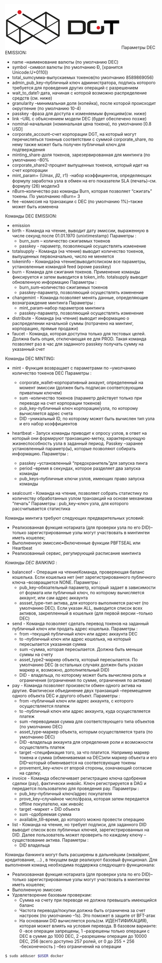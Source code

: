 
![DGT NETWORK DEC](images/logo-dgt.png)
Параметры DEC EMISSION:
- name –наименование валюты (по умолчанию DEC)
- symbol  -символ валюты (по умолчанию Đ, [хранится Unicode:U+0110])
- total_sumсумма-выпускаемых токенов(по умолчанию 8589869056)
- admin_pub_key–публичный ключ администратора, подпись которого требуется для проведения других операций с разрешением
- wait_to_date1-дата, начиная с которой возможно распределение средств (см. ниже)
- granularity –минимальная  доля (копейка), после которой происходит округление (по умолчанию 10-4)
- passkey  -фраза для доступа к изменяемым функциям(см. ниже)
- link –URL с объяснением модели DEC (будет обеспечено позже)
- nоminal-начальная (номинальная цена токена), по умолчанию [0.8 USD]
- сorporate_account–счет корпорации DGT, на который могут перечисляться токеныв соответствии с суммой сorporate_share,
 по нему также может быть получен публичный ключ для подтверждения
- minting_share-доля токенов, зарезервированная для минтинга (по умолчанию –80%
- сorporate_share2-процент выпущенных токенов, который идет на счет корпорации
- mint_param= {Umax, 𝛽2, 𝜏1} -набор коэффициентов, определяющих формулу заработка узла в обмен на его показатели SLA (печать)–см. формулу (26) модели3
- nBurn–количество раз команды Burn, которая позволяет “сжигать” токены. По умолчанию nBurn= 3
- fee –комиссия на транзакции с DEC (по умолчанию 1%)–также может быть изменена

Команды DEC EMISSION:
- emission
- birth - Команда на чтение, выводит дату эмиссии, выраженную в числе секунд после 01.01.1970 (unixtimestamp)
  Параметры :
    - burn_sum – количество сжигаемых токенов
    - passkey - параметр, позволяющий осуществлять изменение
- totalsupply - Команда (на чтение) выводит количество токенов, выпущенных первоначально, число не меняется
- tokeninfo - Команда(на чтение)выводитсписком все  параметры, установленные командой feed (кроме passkey)
- burn - Команда для сжигания токенов. Применение команды фиксируется и затем выводится в token_info. totalsupply выводит обновленную информацию
  Параметры :
    - burn_sum–количество сжигаемых токенов
    - passkey-параметр, позволяющий осуществлять изменение
- changemint - Команда позволяет менять данные, определяющие вознаграждение минтинга
  Параметры :
    - mint_param–набор параметров минтинга
    - passkey-параметр, позволяющий осуществлять изменение
- distribute - Команда (на чтение) выводит информацию о распределении начальной суммы (потрачено на минтинг, корпорацию, прямые продажи)
- faucet - Команда, которая доступна только для тестовых целей. Должна быть опция, отключающая ее для PROD. 
Такая команда позволяет раз в час для заданного passkey получать сумму на указанный счет

Команды DEC MINTING:
- mint - Функция возвращает с параметрами по –умолчанию количество токенов DEC
  Параметры :
    - corporate_wallet–корпоративный аккаунт, определенный на момент эмиссии (должен быть подписан соответсвующим приватным ключем)
    - sum  -количество токенов (параметр действует только при переводе на счет корпорации токенов)
    - pub_key-публичный ключ корпорации/узла, по которому вычисляется адрес счета 
    - DID –уникальный ID, по которому может быть вычислен тип узла и его набор коэффициентов
- heartbeat - Запуск команды приводит к опросу узлов, в ответ на который они формируют транзакцию-метку, характеризующую жизнеспособность узла в заданный период.
Passkey –заранее установленный параметр(ы), которые позволяют собирать информацию. 
  Параметры :
    - passkey –установленный “предохранитель”для запуска пинга
    - period –время в секундах, которое разделяет два запуска команды
    - pub_keys–публичные ключи узлов, имеющих право запуска команды
  
- sealcount - Команда на чтение, позволяет собрать статистику по количеству обработанных узлом транзакций на основе механизма “печать”
Параметры : pub_key–ключ узла, для которого рассчитывается статистика

Команды минтига требуют следующих предварительных условий:
- Реализованная функция нотариата (для проверки узла по его DID)–только зарегистрированные узлы могут участвовать в минтингеи иметь кошелек;
- Выполненную эмиссию•Включенные функции PBFTSEAL или Heartbeat
- Реализованный сервис, регулирующий расписание минтинга 


*Команды DEC BANKING* :
- balanceof - Операция на чтениеКоманда, проверяющая баланс кошелька. Если кошелька нет (нет зарегистрированного публичного ключа –возвращается NONE.
  Параметры :
    - pub_key–обязательный параметр, который задает в зависимости от формата или публичный ключ, по которому вычисляется аккаунт, или сам адрес аккаунта
    - аssset_type–тип актива, для которого выполняется расчет (по умолчанию DEC). Если указан ALL, выводится список всех активов, закрепленный в кошельке (для первой версии –только DEC)
- send - Команда позволяет сделать перевод токенов на заданный публичный ключ или продать адрес кошелька.
  Параметры :
  - from  –текущий публичный ключ или адрес аккаунта DEC
  - to  –публичный ключ или адрес кошелька, на который пересылается указанная сумма
  - sum –сумма, которая пересылается. Должна быть меньше суммы на счету
  - asset_type2-маркер объекта, который пересылается. По умолчанию DEC (в остальных случаях должен быть указан маркер и, возможно,  дополнительный DID)
  - DID - владельца, по которому может быть вычислена роль и ограничения (ограничения по сумме, ограничения по активам)
- pay - Команда позволяет произвести обмен одного актива на другие. Фактически объединение двух транзакций –перемещение одного объекта DEC и другого объект.
  Параметры :
  - from –публичный ключ или адрес аккаунта, с которого осуществляется платеж
  - to –публичный ключ или адрес аккаунта, куда осуществляется платеж
  - sum –переводимая сумма для соответствующего типа объектов (по умолчанию DEC)
  - asset_type–маркер объекта, которым осуществляется трата (по умолчанию DEC)
  - DID –владельца аккаунта для определения роли и возможности осуществлять платеж
  - target –спецификация того, за что платится. Например маркер токена и сумма (обмениваемая на DEC)или маркер объекта и его DID–который обменивается на соответсвующие токены
  - provement_key–ключ от второй стороны, означающий согласие на сделку.
- invoice - Команда обеспечивает регистрацию ключа одобрения сделки (pay), фактически инвойс. Ключ регистрируется в DAG и передается пользователю для проведения pay.
  Параметры :                                                                                    
  - pub_key–публичный ключ/адрес покупателя                                                      
  - prove_key–случайное число/фраза, которая затем передается offline покупателю, как инвойс     
  - target –маркет + DID объекта                                                                 
  - sum  -одобряемая сумма                                                                       
  - available_till–время, до которого можно провести операцию                                    
- list - Команда на чтение, но требует подписи, для заданного DID выводит список всех публичных ключей, зарегистрированных на DID.
Далее пользователь может проверить по каждому ключу –существование актива.
  Параметры :
  - DID владельца



Команды банкинга могут быть расширены в дальнейшим (эквайринг, кредитование, ...) , в текущем виде реализуют базовый функционал.
Для выполнения команд необходима поддержка следующего функционала:
- Реализованная функция нотариата (для проверки узла по его DID)–только зарегистрированные узлы могут участвовать в минтингеи иметь кошелек;
- Выполненную эмиссию
- Удовлетворение базовым проверкам:
  - Сумма на счету при переводе не должна превышать имеющийся баланс
  - Частота перевода/покупки должна быть ограничена за счет настроек (по умолчанию –1s). Это поможет в защите от BFT-атак
  - На основании DID вычисляется роль(см.  ИДЕНТИФИКАЦИЯ), которая может влиять на условия перевода. 
    В базовом варианте: 0 -все операции запрещены, 1 –разрешены только операции с DEC в сумме до 1000 DEC,
    2 –разрешены операции до 10000 DEC, 256 (всего доступно 257 ролей, от  0 до 255 + 256 -бесконечность ) –без ограничений на операции 



```bash
$ sudo adduser $USER docker
```
